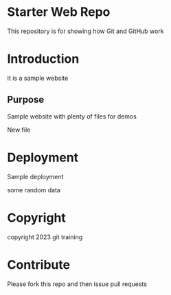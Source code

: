 # Starter Web Repo

This repository is for showing how Git and GitHub work

# Introduction
It is a sample website

## Purpose

Sample website with plenty of files for demos

New file

# Deployment
Sample deployment

some random data
# Copyright
copyright 2023 git training

# Contribute
Please fork this repo and then issue pull requests
